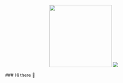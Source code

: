 
<p align="center">
  <img src="https://github.com/thompsonemerson/thompsonemerson/raw/master/cover-thompson.png" height="200"/>
  <img src="https://readme-typing-svg.herokuapp.com?font=Architects+Daughter&color=22EBF7&size=25&center=false&lines=hey!+its+Teja;Full+stack+web+developer...;Tech+Blogger..."/>
</p>
### Hi there 👋
<!--
**iamteja9977/iamteja9977** is a ✨ _special_ ✨ repository because its `README.md` (this file) appears on your GitHub profile.

Here are some ideas to get you started:

- 🔭 I’m currently working on ...
- 🌱 I’m currently learning ...
- 👯 I’m looking to collaborate on ...
- 🤔 I’m looking for help with ...
- 💬 Ask me about ...
- 📫 How to reach me: ...
- 😄 Pronouns: ...
- ⚡ Fun fact: ...
-->

